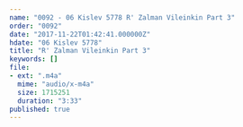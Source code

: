 ```yaml
---
name: "0092 - 06 Kislev 5778 R' Zalman Vileinkin Part 3"
order: "0092"
date: "2017-11-22T01:42:41.000000Z"
hdate: "06 Kislev 5778"
title: "R' Zalman Vileinkin Part 3"
keywords: []
file:
- ext: ".m4a"
  mime: "audio/x-m4a"
  size: 1715251
  duration: "3:33"
published: true
---
```


